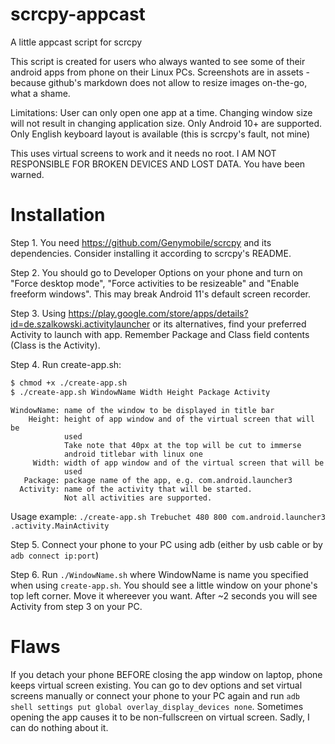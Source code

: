 # scrcpy-appcast
A little appcast script for scrcpy

This script is created for users who always wanted to see some of their android apps from phone on their Linux PCs. Screenshots are in assets - because github's markdown does not allow to resize images on-the-go, what a shame.

Limitations:
User can only open one app at a time.
Changing window size will not result in changing application size.
Only Android 10+ are supported.
Only English keyboard layout is available (this is scrcpy's fault, not mine)

This uses virtual screens to work and it needs no root.
I AM NOT RESPONSIBLE FOR BROKEN DEVICES AND LOST DATA. You have been warned.

# Installation

Step 1. You need https://github.com/Genymobile/scrcpy and its dependencies. Consider installing it according to scrcpy's README.

Step 2. You should go to Developer Options on your phone and turn on "Force desktop mode", "Force activities to be resizeable" and "Enable freeform windows". This may break Android 11's default screen recorder.

Step 3. Using https://play.google.com/store/apps/details?id=de.szalkowski.activitylauncher or its alternatives, find your preferred Activity to launch with app. Remember Package and Class field contents (Class is the Activity).

Step 4. Run create-app.sh:
```bash
$ chmod +x ./create-app.sh
$ ./create-app.sh WindowName Width Height Package Activity
```
	WindowName: name of the window to be displayed in title bar
 	    Height: height of app window and of the virtual screen that will be
	            used
	            Take note that 40px at the top will be cut to immerse
	            android titlebar with linux one
	     Width: width of app window and of the virtual screen that will be
	            used
	   Package: package name of the app, e.g. com.android.launcher3
	  Activity: name of the activity that will be started.
	            Not all activities are supported.
Usage example: `./create-app.sh Trebuchet 480 800 com.android.launcher3 .activity.MainActivity`

Step 5. Connect your phone to your PC using adb (either by usb cable or by `adb connect ip:port`)

Step 6. Run `./WindowName.sh` where WindowName is name you specified when using `create-app.sh`. You should see a little window on your phone's top left corner. Move it whereever you want. After ~2 seconds you will see Activity from step 3 on your PC.

# Flaws

If you detach your phone BEFORE closing the app window on laptop, phone keeps virtual screen existing. You can go to dev options and set virtual screens manually or connect your phone to your PC again and run `adb shell settings put global overlay_display_devices none`.
Sometimes opening the app causes it to be non-fullscreen on virtual screen. Sadly, I can do nothing about it.
